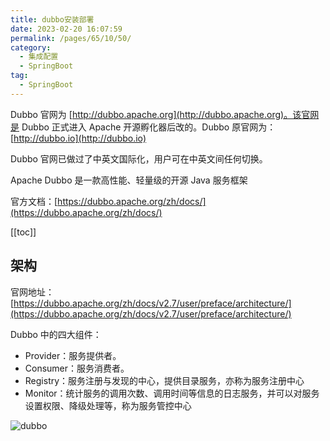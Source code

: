```yaml
---
title: dubbo安装部署
date: 2023-02-20 16:07:59
permalink: /pages/65/10/50/
category: 
  - 集成配置
  - SpringBoot
tag: 
  - SpringBoot
---
```


Dubbo 官网为 [http://dubbo.apache.org](http://dubbo.apache.org)。该官网是 Dubbo 正式进入 Apache 开源孵化器后改的。Dubbo 原官网为：[http://dubbo.io](http://dubbo.io)

Dubbo 官网已做过了中英文国际化，用户可在中英文间任何切换。

Apache Dubbo 是一款高性能、轻量级的开源 Java 服务框架

官方文档：[https://dubbo.apache.org/zh/docs/](https://dubbo.apache.org/zh/docs/)

<!-- more -->

[[toc]]

## 架构

官网地址：[https://dubbo.apache.org/zh/docs/v2.7/user/preface/architecture/](https://dubbo.apache.org/zh/docs/v2.7/user/preface/architecture/)

Dubbo 中的四大组件：

- Provider：服务提供者。
- Consumer：服务消费者。
- Registry：服务注册与发现的中心，提供目录服务，亦称为服务注册中心
- Monitor：统计服务的调用次数、调用时间等信息的日志服务，并可以对服务设置权限、降级处理等，称为服务管控中心

![dubbo](https://dubbo.apache.org/imgs/user/dubbo-architecture.jpg)
